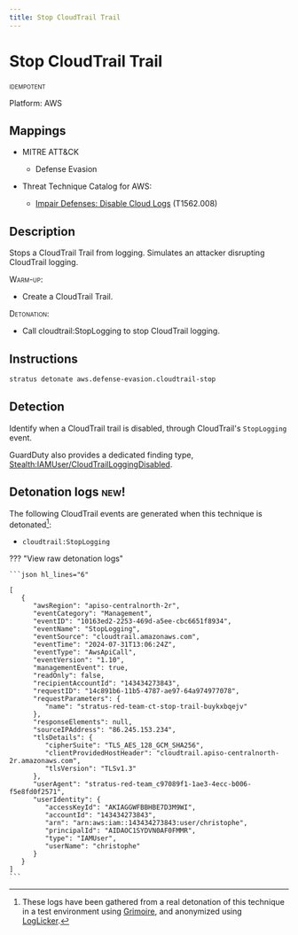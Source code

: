 ```yaml
---
title: Stop CloudTrail Trail
---
```


# Stop CloudTrail Trail


 <span class="smallcaps w3-badge w3-blue w3-round w3-text-white" title="This attack technique can be detonated multiple times">idempotent</span> 

Platform: AWS

## Mappings

- MITRE ATT&CK
    - Defense Evasion


- Threat Technique Catalog for AWS:
  
    - [Impair Defenses: Disable Cloud Logs](https://aws-samples.github.io/threat-technique-catalog-for-aws/Techniques/T1562.008.html) (T1562.008)
  


## Description


Stops a CloudTrail Trail from logging. Simulates an attacker disrupting CloudTrail logging.

<span style="font-variant: small-caps;">Warm-up</span>: 

- Create a CloudTrail Trail.

<span style="font-variant: small-caps;">Detonation</span>: 

- Call cloudtrail:StopLogging to stop CloudTrail logging.


## Instructions

```bash title="Detonate with Stratus Red Team"
stratus detonate aws.defense-evasion.cloudtrail-stop
```
## Detection


Identify when a CloudTrail trail is disabled, through CloudTrail's <code>StopLogging</code> event.

GuardDuty also provides a dedicated finding type, [Stealth:IAMUser/CloudTrailLoggingDisabled](https://docs.aws.amazon.com/guardduty/latest/ug/guardduty_finding-types-iam.html#stealth-iam-cloudtrailloggingdisabled).



## Detonation logs <span class="smallcaps w3-badge w3-light-green w3-round w3-text-sand">new!</span>

The following CloudTrail events are generated when this technique is detonated[^1]:


- `cloudtrail:StopLogging`


??? "View raw detonation logs"

    ```json hl_lines="6"

    [
	   {
	      "awsRegion": "apiso-centralnorth-2r",
	      "eventCategory": "Management",
	      "eventID": "10163ed2-2253-469d-a5ee-cbc6651f8934",
	      "eventName": "StopLogging",
	      "eventSource": "cloudtrail.amazonaws.com",
	      "eventTime": "2024-07-31T13:06:24Z",
	      "eventType": "AwsApiCall",
	      "eventVersion": "1.10",
	      "managementEvent": true,
	      "readOnly": false,
	      "recipientAccountId": "143434273843",
	      "requestID": "14c891b6-11b5-4787-ae97-64a974977078",
	      "requestParameters": {
	         "name": "stratus-red-team-ct-stop-trail-buykxbqejv"
	      },
	      "responseElements": null,
	      "sourceIPAddress": "86.245.153.234",
	      "tlsDetails": {
	         "cipherSuite": "TLS_AES_128_GCM_SHA256",
	         "clientProvidedHostHeader": "cloudtrail.apiso-centralnorth-2r.amazonaws.com",
	         "tlsVersion": "TLSv1.3"
	      },
	      "userAgent": "stratus-red-team_c97089f1-1ae3-4ecc-b006-f5e8fd0f2571",
	      "userIdentity": {
	         "accessKeyId": "AKIAGGWFBBHBE7D3M9WI",
	         "accountId": "143434273843",
	         "arn": "arn:aws:iam::143434273843:user/christophe",
	         "principalId": "AIDAOC1SYDVN0AF0FMMR",
	         "type": "IAMUser",
	         "userName": "christophe"
	      }
	   }
	]
    ```

[^1]: These logs have been gathered from a real detonation of this technique in a test environment using [Grimoire](https://github.com/DataDog/grimoire), and anonymized using [LogLicker](https://github.com/Permiso-io-tools/LogLicker).
